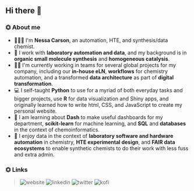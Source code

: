 ## Hi there 👋

<!--
**supersciencegrl/supersciencegrl** is a ✨ _special_ ✨ repository because its `README.md` (this file) appears on your GitHub profile.
-->

### ⏣ About me
- 👩🏼‍🔬 I'm **Nessa Carson**, an automation, HTE, and synthesis/data chemist.
- 🔬 I work with **laboratory automation and data**, and my background is in **organic small molecule synthesis** and **homogeneous catalysis**.
- 🐱‍👤 I'm currently working in teams for several global projects for my company, including our **in-house eLN**, **workflows** for chemistry automation, and a transformed **data architecture** as part of **digital transformation**.
- 💻 I self-taught **Python** to use for a myriad of both everyday tasks and bigger projects, use **R** for data visualization and Shiny apps, and originally learned how to write html, CSS, and JavaScript to create my personal website.
- 🌱 I am learning about **Dash** to make useful dashboards for my department, **scikit-learn** for machine learning, and **SQL** and **databases** in the context of chemoinformatics.
- 🤖 I enjoy data in the context of **laboratory software and hardware automation** in chemistry, **HTE experimental design**, and **FAIR data ecosystems** to enable synthetic chemists to do their work with less fuss and extra admin.

### ⏣ Links
   >![website](https://img.shields.io/badge/website-E4637C?style=for-the-badge&logo=SpyderIDE&logoColor=white)  ![linkedin](https://img.shields.io/badge/LinkedIn-0A66C2?style=for-the-badge&logo=LinkedIn&logoColor=white)  ![twitter](https://img.shields.io/badge/Twitter-1DA1F2?style=for-the-badge&logo=Twitter&logoColor=white)  ![kofi](https://img.shields.io/badge/Ko--Fi-FF5E5B?style=for-the-badge&logo=Ko-Fi&logoColor=white)